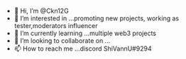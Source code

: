 - 👋 Hi, I’m @Ckn12G
- 👀 I’m interested in ...promoting new projects, working as tester,moderators influencer
- 🌱 I’m currently learning ...multiple web3 projects
- 💞️ I’m looking to collaborate on ...
- 📫 How to reach me ...discord ShiVannU#9294

<!---
Ckn12G/Ckn12G is a ✨ special ✨ repository because its `README.md` (this file) appears on your GitHub profile.
You can click the Preview link to take a look at your changes.
--->
